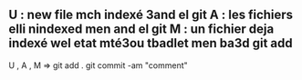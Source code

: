 U : new file mch indexé 3and el git
A : les fichiers elli nindexed men and el git
M : un fichier deja indexé wel etat mté3ou tbadlet men ba3d git add
-----------
U , A , M => 
git add .
git commit -am "comment"